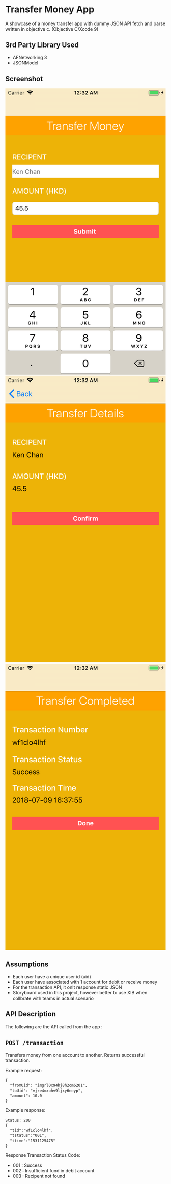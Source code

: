 # Transfer Money App

A showcase of a money transfer app with dummy JSON API fetch and parse written in objective c. (Objective C/Xcode 9)


## 3rd Party Library Used
- AFNetworking 3
- JSONModel

## Screenshot
![Step 1 - Input](https://github.com/cubechuhk/TransferMoneyApp/blob/master/screen1.png)
![Step 2 - Confirmation](https://github.com/cubechuhk/TransferMoneyApp/blob/master/screen2.png)
![Step 3 - Completion](https://github.com/cubechuhk/TransferMoneyApp/blob/master/screen3.png)

## Assumptions
- Each user have a unique user id (uid)
- Each user have associated with 1 account for debit or receive money
- For the transaction API, it onlt response static JSON
- Storyboard used in this project, however better to use XIB when collbrate with teams in actual scenario


## API Description
The following are the API called from the app :

## ```POST /transaction```
  Transfers money from one account to another. Returns successful transaction.

  Example request:
  ```
  {
    "fromUid": "imgrl0x94hj8h2om6201",
    "toUid": "vjre4mxohv9ljxy6neyp",
    "amount": 10.0
  }
  ```
  Example response:
  ```
  Status: 200
  {
    "tid":"wf1clo4lhf",
    "tstatus":"001",
    "ttime":"1531125475"
  }
  ```
  Response Transaction Status Code:
  - 001 : Success
  - 002 : Insufficient fund in debit account
  - 003 : Recipent not found
